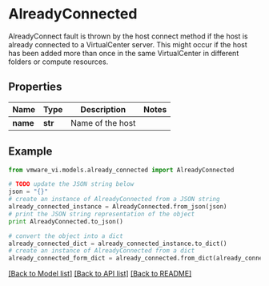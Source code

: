 # AlreadyConnected

AlreadyConnect fault is thrown by the host connect method if the host is already connected to a VirtualCenter server.  This might occur if the host has been added more than once in the same VirtualCenter in different folders or compute resources. 

## Properties
Name | Type | Description | Notes
------------ | ------------- | ------------- | -------------
**name** | **str** | Name of the host  | 

## Example

```python
from vmware_vi.models.already_connected import AlreadyConnected

# TODO update the JSON string below
json = "{}"
# create an instance of AlreadyConnected from a JSON string
already_connected_instance = AlreadyConnected.from_json(json)
# print the JSON string representation of the object
print AlreadyConnected.to_json()

# convert the object into a dict
already_connected_dict = already_connected_instance.to_dict()
# create an instance of AlreadyConnected from a dict
already_connected_form_dict = already_connected.from_dict(already_connected_dict)
```
[[Back to Model list]](../README.md#documentation-for-models) [[Back to API list]](../README.md#documentation-for-api-endpoints) [[Back to README]](../README.md)


